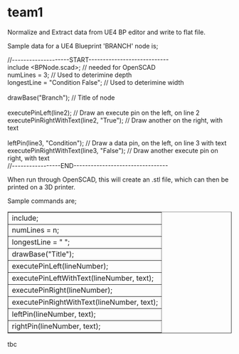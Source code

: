 # team1
Normalize and Extract data from UE4 BP editor and write to flat file.

Sample data for a UE4 Blueprint 'BRANCH' node is;


//--------------------START----------------------------<br>
include <BPNode.scad>;   // needed for OpenSCAD<br>
numLines = 3;                       // Used to deterimine depth<br>
longestLine = "Condition False";    // Used to deterimine width<br>
<br>
drawBase("Branch");                 // Title of node<br>
<br>
executePinLeft(line2);              // Draw an execute pin on the left, on line 2<br>
executePinRightWithText(line2, "True");  // Draw another on the right, with text<br>
<br>
leftPin(line3, "Condition");        // Draw a data pin, on the left, on line 3 with text<br>
executePinRightWithText(line3, "False");  // Draw another execute pin on right, with text<br>
//-----------------END---------------------------------<br>

<p>
When run through OpenSCAD, this will create an .stl file, which can then be printed on a 3D printer.

Sample commands are;
<table border="1">
<tr>
 <td>include<BPNode.scad>;</td>
</tr><tr>
 <td>numLines = n;</td>
</tr><tr>
 <td>longestLine = "   ";</td>
</tr><tr>
 <td>drawBase("Title");</td>
</tr><tr>
 <td>executePinLeft(lineNumber);</td>
</tr><tr>
 <td>executePinLeftWithText(lineNumber, text);</td>
</tr><tr>
 <td>executePinRight(lineNumber);</td>
</tr><tr>
 <td>executePinRightWithText(lineNumber, text);</td>
</tr><tr>
 <td>leftPin(lineNumber, text);</td>
</tr><tr>
 <td>rightPin(lineNumber, text);</td>
</tr>
<table>

tbc





